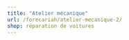 ```yaml
---
title: "Atelier mécanique"
url: /forecariah/atelier-mecanique-2/
shop: réparation de voitures
---
```

